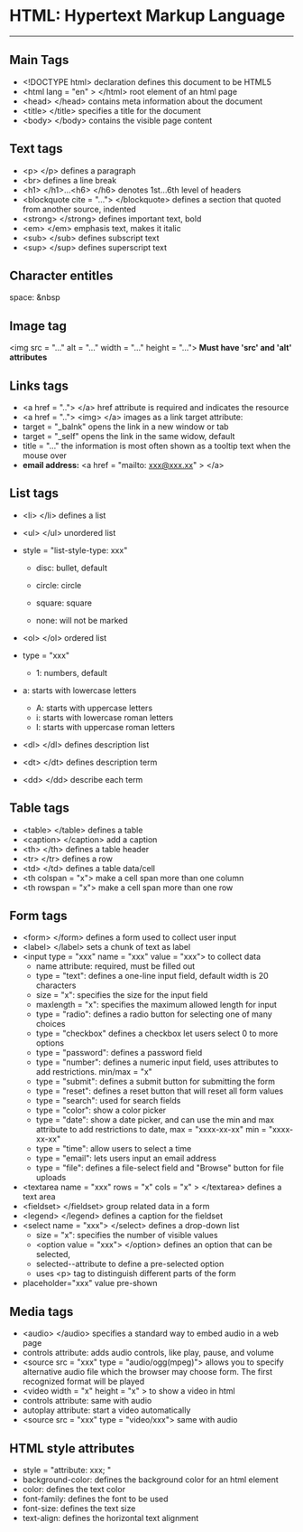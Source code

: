 # HTML: Hypertext Markup Language

---

## Main Tags

* &lt;!DOCTYPE html&gt;  declaration defines this document to be HTML5
* &lt;html lang = &quot;en&quot; &gt; &lt;/html&gt; root element of an html page
* &lt;head&gt; &lt;/head&gt; contains meta information about the document
* &lt;title&gt; &lt;/title&gt; specifies a title for the document
* &lt;body&gt; &lt;/body&gt; contains the visible page content

## Text tags

* &lt;p&gt; &lt;/p&gt; defines a paragraph
* &lt;br&gt; defines a line break
* &lt;h1&gt; &lt;/h1&gt;…&lt;h6&gt; &lt;/h6&gt; denotes 1st…6th level of headers
* &lt;blockquote cite = &quot;…&quot;&gt; &lt;/blockquote&gt; defines a section that quoted from another source, indented
* &lt;strong&gt; &lt;/strong&gt; defines important text, bold
* &lt;em&gt; &lt;/em&gt; emphasis text, makes it italic
* &lt;sub&gt; &lt;/sub&gt; defines subscript text
* &lt;sup&gt; &lt;/sup&gt; defines superscript text

## Character entitles

space: &amp;nbsp

## Image tag

&lt;img src = &quot;…&quot; alt = &quot;…&quot; width = &quot;…&quot; height = &quot;…&quot;&gt;
**Must have 'src' and 'alt' attributes**

## Links tags

* &lt;a href = &quot;..&quot;&gt; &lt;/a&gt; href attribute is required and indicates the resource
* &lt;a href = &quot;..&quot;&gt; &lt;img&gt; &lt;/a&gt;  images as a link target attribute:
* target = &quot;\_balnk&quot; opens the link in a new window or tab
* target = &quot;\_self&quot; opens the link in the same widow, default
* title = &quot;…&quot; the information is most often shown as a tooltip text when the mouse over
* **email address:** &lt;a href = &quot;mailto: [xxx@xxx.xx](mailto:xxx@xxx.xx)&quot; &gt; &lt;/a&gt;

## List tags

* &lt;li&gt; &lt;/li&gt; defines a list
* &lt;ul&gt; &lt;/ul&gt; unordered list
* style = &quot;list-style-type: xxx&quot;

  * disc: bullet, default
  * circle: circle
  * square: square
  
  * none: will not be marked
* &lt;ol&gt; &lt;/ol&gt; ordered list
* type = &quot;xxx&quot;

  * 1: numbers, default
* a: starts with lowercase letters
  
  * A: starts with uppercase letters
  * i: starts with lowercase roman letters
  * I: starts with uppercase roman letters
* &lt;dl&gt; &lt;/dl&gt; defines description list
* &lt;dt&gt; &lt;/dt&gt; defines description term
* &lt;dd&gt; &lt;/dd&gt; describe each term

## Table tags

* &lt;table&gt; &lt;/table&gt; defines a table
* &lt;caption&gt; &lt;/caption&gt; add a caption
* &lt;th&gt; &lt;/th&gt; defines a table header
* &lt;tr&gt; &lt;/tr&gt; defines a row
* &lt;td&gt; &lt;/td&gt; defines a table data/cell
* &lt;th colspan = &quot;x&quot;&gt; make a cell span more than one column
* &lt;th rowspan = &quot;x&quot;&gt; make a cell span more than one row

## Form tags

* &lt;form&gt; &lt;/form&gt; defines a form used to collect user input
* &lt;label&gt; &lt;/label&gt; sets a chunk of text as label
* &lt;input type = &quot;xxx&quot; name = &quot;xxx&quot; value = &quot;xxx&quot;&gt; to collect data
  * name attribute: required, must be filled out
  * type = &quot;text&quot;: defines a one-line input field, default width is 20 characters
  * size = &quot;x&quot;: specifies the size for the input field
  * maxlength = &quot;x&quot;: specifies the maximum allowed length for input
  * type = &quot;radio&quot;: defines a radio button for selecting one of many choices
  * type = &quot;checkbox&quot; defines a checkbox let users select 0 to more options
  * type = &quot;password&quot;: defines a password field
  * type = &quot;number&quot;: defines a numeric input field, uses attributes to add restrictions. min/max = &quot;x&quot;
  * type = &quot;submit&quot;: defines a submit button for submitting the form
  * type = &quot;reset&quot;: defines a reset button that will reset all form values
  * type = &quot;search&quot;: used for search fields
  * type = &quot;color&quot;: show a color picker
  * type = &quot;date&quot;: show a date picker, and can use the min and max attribute to add restrictions to date, max = &quot;xxxx-xx-xx&quot; min = &quot;xxxx-xx-xx&quot;
  * type = &quot;time&quot;: allow users to select a time
  * type = &quot;email&quot;: lets users input an email address
  * type = &quot;file&quot;: defines a file-select field and &quot;Browse&quot; button for file uploads
* &lt;textarea name = &quot;xxx&quot; rows = &quot;x&quot; cols = &quot;x&quot; &gt; &lt;/textarea&gt; defines a text area
* &lt;fieldset&gt; &lt;/fieldset&gt; group related data in a form
* &lt;legend&gt; &lt;/legend&gt; defines a caption for the fieldset
* &lt;select name = &quot;xxx&quot;&gt; &lt;/select&gt; defines a drop-down list
  * size = &quot;x&quot;: specifies the number of visible values
  * &lt;option value = &quot;xxx&quot;&gt; &lt;/option&gt; defines an option that can be selected,
  * selected--attribute to define a pre-selected option
  * uses &lt;p&gt; tag to distinguish different parts of the form
* placeholder="xxx" value pre-shown

## Media tags

* &lt;audio&gt; &lt;/audio&gt; specifies a standard way to embed audio in a web page
* controls attribute: adds audio controls, like play, pause, and volume
* &lt;source src = &quot;xxx&quot; type = &quot;audio/ogg(mpeg)&quot;&gt; allows you to specify alternative audio file which the browser may choose form. The first recognized format will be played
* &lt;video width = &quot;x&quot; height = &quot;x&quot; &gt; to show a video in html
* controls attribute: same with audio
* autoplay attribute: start a video automatically
* &lt;source src = &quot;xxx&quot; type = &quot;video/xxx&quot;&gt; same with audio

## HTML style attributes

* style = &quot;attribute: xxx; &quot;
* background-color: defines the background color for an html element
* color: defines the text color
* font-family: defines the font to be used
* font-size: defines the text size
* text-align: defines the horizontal text alignment